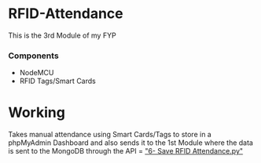 # RFID-Attendance
 This is the 3rd Module of my FYP
 
### Components
 - NodeMCU
 - RFID Tags/Smart Cards
 
# Working
Takes manual attendance using Smart Cards/Tags to store in a phpMyAdmin Dashboard and also sends it to the 1st Module where the data is sent to the MongoDB through the API = ["6- Save RFID Attendance.py"](https://github.com/AbdulHadi404/FaceRecognition-And-MaskDetection/blob/main/6-%20Save%20RFID%20Attendance.py)
